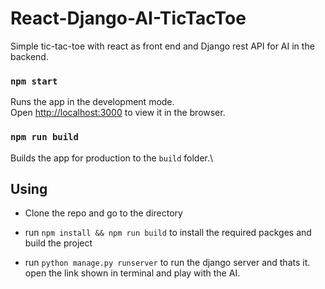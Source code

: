 # React-Django-AI-TicTacToe

Simple tic-tac-toe with react as front end and Django rest API for AI in the backend.

### `npm start`

Runs the app in the development mode.\
Open [http://localhost:3000](http://localhost:3000) to view it in the browser.

### `npm run build`

Builds the app for production to the `build` folder.\

## Using

- Clone the repo and go to the directory

- run `npm install && npm run build` to install the required packges and build the project

- run `python manage.py runserver` to run the django server and thats it. open the link shown in terminal and play with the AI.
